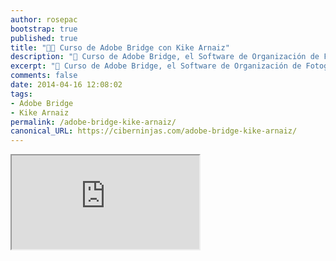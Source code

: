```yaml
---
author: rosepac
bootstrap: true
published: true
title: "👩‍🏫 Curso de Adobe Bridge con Kike Arnaiz"
description: "📸 Curso de Adobe Bridge, el Software de Organización de Fotografías con Kike Arnaiz"
excerpt: "📸 Curso de Adobe Bridge, el Software de Organización de Fotografías con Kike Arnaiz"
comments: false
date: 2014-04-16 12:08:02
tags:
- Adobe Bridge
- Kike Arnaiz
permalink: /adobe-bridge-kike-arnaiz/
canonical_URL: https://ciberninjas.com/adobe-bridge-kike-arnaiz/
---
```


<div class="embed-responsive embed-responsive-16by9">
  <iframe class="embed-responsive-item" src="https://www.youtube-nocookie.com/embed/videoseries?list=PLyNvsloSbd7P2amIVOuHhKET92umI1znw" allowfullscreen></iframe>
</div><br/>